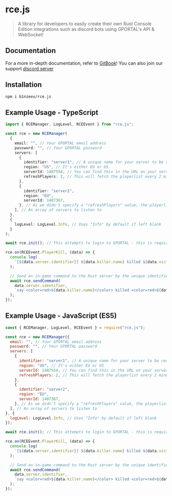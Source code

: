 # rce.js

> A library for developers to easily create their own Rust Console Edition integrations such as discord bots using GPORTAL's API & WebSocket!

## Documentation

For a more in-depth documentation, refer to [GitBook](https://rcejs.gitbook.io/rcejs)! You can also join our support [discord server](https://discord.gg/npYygkeXSa)

## Installation

```bash
npm i b1nzeex/rce.js
```

## Example Usage - TypeScript

```typescript
import { RCEManager, LogLevel, RCEEvent } from "rce.js";

const rce = new RCEManager(
  {
    email: "", // Your GPORTAL email address
    password: "", // Your GPORTAL password
    servers: [
      {
        identifier: "server1", // A unique name for your server to be recognised by
        region: "US", // It's either EU or US
        serverId: 1487554, // You can find this in the URL on your server page
        refreshPlayers: 2, // This will fetch the playerlist every 2 minutes, good for displaying player count
      },
      {
        identifier: "server2",
        region: "EU",
        serverId: 1487367,
      }, // As we didn't specify a "refreshPlayers" value, the playerlist won't be fetched
    ], // An array of servers to listen to
  },
  {
    logLevel: LogLevel.Info, // Uses "Info" by default if left blank
  }
);

await rce.init(); // This attempts to login to GPORTAL - this is required for everything else to function

rce.on(RCEEvent.PlayerKill, (data) => {
  console.log(
    `[${data.server.identifier}] ${data.killer.name} killed ${data.victim.name}`
  );

  // Send an in-game command to the Rust server by the unique identifier (kill-feed!)
  await rce.sendCommand(
    data.server.identifier,
    `say <color=red>${data.killer.name}</color> killed <color=red>${data.victim.name}</color>`
  );
});
```

## Example Usage - JavaScript (ES5)

```javascript
const { RCEManager, LogLevel, RCEEvent } = require("rce.js");

const rce = new RCEManager({
  email: "", // Your GPORTAL email address
  password: "", // Your GPORTAL password
  servers: [
    {
      identifier: "server1", // A unique name for your server to be recognised by
      region: "US", // It's either EU or US
      serverId: 1487554, // You can find this in the URL on your server page
      refreshPlayers: 2, // This will fetch the playerlist every 2 minutes, good for displaying player count
    },
    {
      identifier: "server2",
      region: "EU",
      serverId: 1487367,
    }, // As we didn't specify a "refreshPlayers" value, the playerlist won't be fetched
  ], // An array of servers to listen to
}, {
  logLevel: LogLevel.Info, // Uses "Info" by default if left blank
});

await rce.init(); // This attempts to login to GPORTAL - this is required for everything else to function

rce.on(RCEEvent.PlayerKill, (data) => {
  console.log(
    `[${data.server.identifier}] ${data.killer.name} killed ${data.victim.name}`
  );

  // Send an in-game command to the Rust server by the unique identifier (kill-feed!)
  await rce.sendCommand(
    data.server.identifier,
    `say <color=red>${data.killer.name}</color> killed <color=red>${data.victim.name}</color>`
  );
});
```
